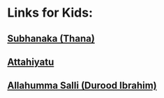 # Links for Kids:


[Subhanaka (Thana)](https://www.youtube.com/watch?v=eeWezrjm93E)
-------------------
[Attahiyatu](https://www.youtube.com/watch?v=XpwllE8ZOJk&pp=ygUGYXRheWF0)
-------------------
[Allahumma Salli (Durood Ibrahim)](https://www.youtube.com/watch?v=eD71TJhyJdg)
-------------------
